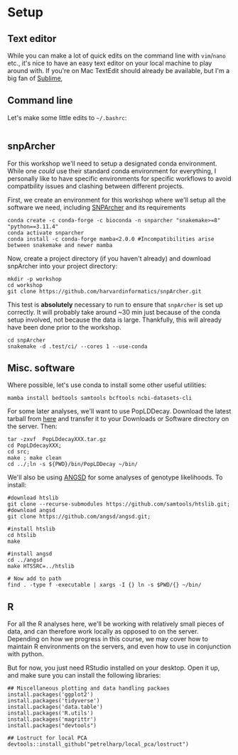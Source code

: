# Setup



## Text editor

While you can make a lot of quick edits on the command line with `vim`/`nano` etc., it's nice to have an easy text editor on your local machine to play around with. If you're on Mac TextEdit should already be available, but I'm a big fan of [Sublime](https://www.sublimetext.com/),

## Command line

Let's make some little edits to `~/.bashrc`:
```

```

## snpArcher
For this workshop we'll need to setup a designated conda environment. While one *could* use their standard conda environment for everything, I personally like to have specific environments for specific workflows to avoid compatbility issues and clashing between different projects.


First, we create an environment for this workshop where we'll setup all the software we need, including [SNPArcher](https://snparcher.readthedocs.io/en/latest/) and its requirements
```
conda create -c conda-forge -c bioconda -n snparcher "snakemake>=8" "python==3.11.4"
conda activate snparcher
conda install -c conda-forge mamba<2.0.0 #Incompatibilities arise between snakemake and newer mamba
```

Now, create a project directory (if you haven't already) and download snpArcher into your project directory:
```
mkdir -p workshop
cd workshop
git clone https://github.com/harvardinformatics/snpArcher.git
```

This test is **absolutely** necessary to run to ensure that `snpArcher` is set up correctly. It will probably take around ~30 min just because of the conda setup involved, not because the data is large. Thankfully, this will already have been done prior to the workshop. 

```
cd snpArcher
snakemake -d .test/ci/ --cores 1 --use-conda
```


## Misc. software 

Where possible, let's use conda to install some other useful utilities:

```
mamba install bedtools samtools bcftools ncbi-datasets-cli
```

For some later analyses, we'll want to use PopLDDecay. Download the latest tarball from [here](https://github.com/BGI-shenzhen/PopLDdecay?tab=readme-ov-file) and transfer it to your Downloads or Software directory on the server. Then:

```
tar -zxvf  PopLDdecayXXX.tar.gz
cd PopLDdecayXXX;
cd src;
make ; make clean
cd ../;ln -s ${PWD}/bin/PopLDDecay ~/bin/
```

We'll also be using [ANGSD](https://www.popgen.dk/angsd/index.php/Main_Page) for some analyses of genotype likelihoods. To install:
```
#download htslib
git clone --recurse-submodules https://github.com/samtools/htslib.git;
#download angsd
git clone https://github.com/angsd/angsd.git;

#install htslib
cd htslib
make

#install angsd
cd ../angsd
make HTSSRC=../htslib

# Now add to path
find . -type f -executable | xargs -I {} ln -s $PWD/{} ~/bin/
```

## R
For all the R analyses here, we'll be working with relatively small pieces of data, and can therefore work locally as opposed to on the server. Depending on how we progress in this course, we may cover how to maintain R environments on the servers, and even how to use in conjunction with python.

But for now, you just need RStudio installed on your desktop. Open it up, and make sure you can install the following libraries:

```
## Miscellaneous plotting and data handling packaes
install.packages('ggplot2')
install.packages('tidyverse')
install.packages('data.table')
install.packages('R.utils')
install.packages('magrittr')
install.packages("devtools")

## Lostruct for local PCA
devtools::install_github("petrelharp/local_pca/lostruct")
```

